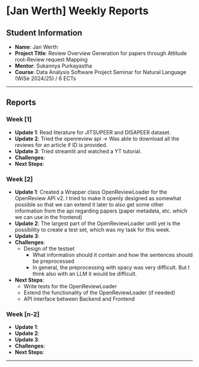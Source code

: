 # [Jan Werth] Weekly Reports

## Student Information

- **Name**: Jan Werth
- **Project Title**: Review Overview Generation for papers through Attitude root-Review request Mapping
- **Mentor**: Sukannya Purkayastha
- **Course**: Data Analysis Software Project Seminar for Natural Language (WiSe 2024/25) / 6 ECTs

---

## Reports

### Week [1]

- **Update 1**: Read literature for JITSUPEER and DISAPEER dataset.
- **Update 2**: Tried the openreview api -> Was able to download all the reviews for an article if ID is provided.
- **Update 3**: Tried streamlit and watched a YT tutorial.
- **Challenges**:
- **Next Steps**:

### Week [2]

- **Update 1**: Created a Wrapper class OpenReviewLoader for the OpenReview API v2. I tried to make it openly designed
  as somewhat
  possible so that we can extend it later to also get some other information from the api regarding papers (paper
  metadata, etc. which we can use in the frontend)
- **Update 2**: The largest part of the OpenReviewLoader until yet is the possibility to create a test set, which was my
  task for this week.
- **Update 3**:
- **Challenges**:
    - Design of the testset
        - What information should it contain and how the sentences should be preprocessed
        - In general, the preprocessing with spacy was very difficult. But I think also with an LLM it would be
          difficult.
- **Next Steps**:
    - Write tests for the OpenReviewLoader
    - Extend the functionality of the OpenReviewLoader (if needed)
    - API interface between Backend and Frontend

### Week [n-2]

- **Update 1**:
- **Update 2**:
- **Update 3**:
- **Challenges**:
- **Next Steps**:

---
